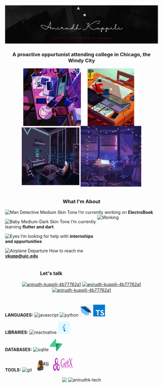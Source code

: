 ![](./mainHeader.png)

<h3 align="center">A proactive oppurtunist attending college in Chicago, the Windy City</h3>

<p align="center">
<img align="center" src="header1IMAGE.gif" width=190 height=190/> <img align="center" src="./header2IMAGE.gif" width=190 height=190/> <img align="center" src="./header3IMAGE.gif" width=190 height=190/> <img align="center" src="./header5IMAGE.gif" width=200 height=200/> 
</p>

<h1></h1>

<h3 align="center">What I'm About</h3>

<img src="https://raw.githubusercontent.com/Tarikul-Islam-Anik/Animated-Fluent-Emojis/master/Emojis/People%20with%20professions/Man%20Detective%20Medium%20Skin%20Tone.png" alt="Man Detective Medium Skin Tone" width="30" height="30" /> I’m currently working on **ElectroBook** <img src="./whataboutIMAGE.gif" align="right" alt="Working" width="200" height="200" />

<img src="https://raw.githubusercontent.com/Tarikul-Islam-Anik/Animated-Fluent-Emojis/master/Emojis/People%20with%20professions/Baby%20Medium-Dark%20Skin%20Tone.png" alt="Baby Medium-Dark Skin Tone" width="30" height="30" /> I’m currently learning **flutter and dart**

<img src="https://raw.githubusercontent.com/Tarikul-Islam-Anik/Animated-Fluent-Emojis/master/Emojis/Hand%20gestures/Eyes.png" alt="Eyes" width="30" height="30" /> I’m looking for help with **internships and oppurtunities**

<img src="https://raw.githubusercontent.com/Tarikul-Islam-Anik/Animated-Fluent-Emojis/master/Emojis/Travel%20and%20places/Airplane%20Departure.png" alt="Airplane Departure" width="30" height="30" /> How to reach me **vkupp@uic.edu**


<h1></h1>

<h3 align="center">Let's talk</h3>

<p align="center">
  <a href="https://linkedin.com/in/anirudh-kuppili-4b77762a1" target="_blank"><img align="center" src="https://user-images.githubusercontent.com/74038190/235294012-0a55e343-37ad-4b0f-924f-c8431d9d2483.gif" alt="anirudh-kuppili-4b77762a1" height="60" width="60" /></a>
  <a href="https://discordapp.com/users/ani_bytes" target="_blank"><img align="center" src="https://user-images.githubusercontent.com/74038190/235294015-47144047-25ab-417c-af1b-6746820a20ff.gif" alt="anirudh-kuppili-4b77762a1" height="60" width="60" /></a>
  <a href="https://api.whatsapp.com/send/?phone=5633965540&text&type=phone_number&app_absent=0" target="_blank"><img align="center" src="https://user-images.githubusercontent.com/74038190/235294019-40007353-6219-4ec5-b661-b3c35136dd0b.gif" alt="anirudh-kuppili-4b77762a1" height="60" width="60" /></a>
</p>

<h1></h1> 

**LANGUAGES:** 
<img 
  src="https://user-images.githubusercontent.com/74038190/212257454-16e3712e-945a-4ca2-b238-408ad0bf87e6.gif" 
  alt="javascript" 
  width="40" 
  height="40"
/> 
<img 
  src="https://user-images.githubusercontent.com/74038190/212257472-08e52665-c503-4bd9-aa20-f5a4dae769b5.gif" 
  alt="python" 
  width="40" 
  height="40"
/>
<img 
  src="./dart_icon.png" 
  alt="dart" 
  width="40" 
  height="40"
/> 
<img 
  src="https://raw.githubusercontent.com/devicons/devicon/master/icons/typescript/typescript-original.svg" 
  alt="typescript" 
  width="40" 
  height="40"
/>

**LIBRARIES:**
  <img 
    src="https://user-images.githubusercontent.com/74038190/212257467-871d32b7-e401-42e8-a166-fcfd7baa4c6b.gif" 
    alt="reactnative" 
    width="40" 
    height="40"
  />
  <img 
    src="./flutter_icon.png" 
    alt="flutter" 
    width="40" 
    height="40"
  />

**DATABASES:**
<img 
  src="https://www.vectorlogo.zone/logos/sqlite/sqlite-icon.svg" 
  alt="sqlite" 
  width="40" 
  height="40"
/> 
<img 
  src="./supabase_icon.png" 
  alt="supabase" 
  width="40" 
  height="40"
/>

**TOOLS:**
<img 
  src="https://user-images.githubusercontent.com/74038190/212281775-b468df30-4edc-4bf8-a4ee-f52e1aaddc86.gif" 
  alt="git" 
  width="50" 
  height="40"
/> 
<img 
  src="./zustand_icon.png" 
  alt="zustand" 
  width="60" 
  height="40"
/>
<img 
  src="./getx_icon.png" 
  alt="getx" 
  width="70" 
  height="50"
/>

<p height=1000></p>
<p align="center">
  <img 
    align="center"
    height=300
    href="https://leetcode.com/u/Ani_Bytes/"
    src="https://leetcard.jacoblin.cool/Ani_Bytes?font=abel&theme=dark&ext=heatmap"
  />
  <img 
    align="center"
    height=300
    src="https://github-readme-stats.vercel.app/api/top-langs/?username=anirudhk-tech&layout=pie&theme=dark"
    alt="anirudhk-tech"
  />
</p>
